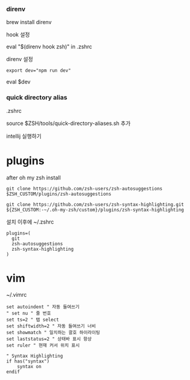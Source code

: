 ### direnv

brew install direnv

hook 설정

eval "$(direnv hook zsh)"
in .zshrc

direnv 설정

```
export dev="npm run dev"
```

eval $dev

### quick directory alias

.zshrc

source $ZSH/tools/quick-directory-aliases.sh
추가

intellij 실행하기

# plugins

after oh my zsh install

`git clone https://github.com/zsh-users/zsh-autosuggestions $ZSH_CUSTOM/plugins/zsh-autosuggestions`

`git clone https://github.com/zsh-users/zsh-syntax-highlighting.git ${ZSH_CUSTOM:-~/.oh-my-zsh/custom}/plugins/zsh-syntax-highlighting`

설치 이후에
~/.zshrc

```
plugins=(
  git
  zsh-autosuggestions
  zsh-syntax-highlighting
)
```

# vim

~/.vimrc

```
set autoindent " 자동 들여쓰기
" set nu " 줄 번호
set ts=2 " 탭 select
set shiftwidth=2 " 자동 들여쓰기 너비
set showmatch " 일치하는 괄호 하이라이팅
set laststatus=2 " 상태바 표시 항상
set ruler " 현재 커서 위치 표시

" Syntax Highlighting
if has("syntax")
    syntax on
endif
```
